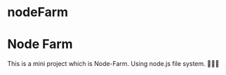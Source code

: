 # nodeFarm

<h1>Node Farm</h1>

<p>This is a mini project which is Node-Farm. Using node.js file system. 🗽👩‍🌾</p>
